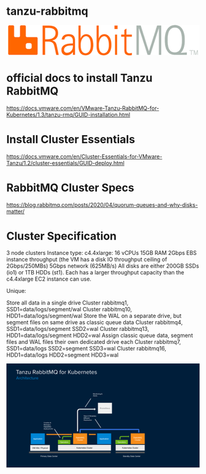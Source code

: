 # tanzu-rabbitmq

![RabbitMQ logo](rabbitmq.png)


# official docs to install Tanzu RabbitMQ
https://docs.vmware.com/en/VMware-Tanzu-RabbitMQ-for-Kubernetes/1.3/tanzu-rmq/GUID-installation.html

# Install Cluster Essentials
https://docs.vmware.com/en/Cluster-Essentials-for-VMware-Tanzu/1.2/cluster-essentials/GUID-deploy.html

# RabbitMQ Cluster Specs
https://blog.rabbitmq.com/posts/2020/04/quorum-queues-and-why-disks-matter/

# Cluster Specification
3 node clusters
Instance type: c4.4xlarge:
16 vCPUs
15GB RAM
2Gbps EBS instance throughput (the VM has a disk IO throughput ceiling of 2Gbps/250MBs)
5Gbps network (625MB/s)
All disks are either 200GB SSDs (io1) or 1TB HDDs (st1). Each has a larger throughput capacity than the c4.4xlarge EC2 instance can use.

Unique:

Store all data in a single drive
Cluster rabbitmq1, SSD1=data/logs/segment/wal
Cluster rabbitmq10, HDD1=data/logs/segment/wal
Store the WAL on a separate drive, but segment files on same drive as classic queue data
Cluster rabbitmq4, SSD1=data/logs/segment SSD2=wal
Cluster rabbitmq13, HDD1=data/logs/segment HDD2=wal
Assign classic queue data, segment files and WAL files their own dedicated drive each
Cluster rabbitmq7, SSD1=data/logs SSD2=segment SSD3=wal
Cluster rabbitmq16, HDD1=data/logs HDD2=segment HDD3=wal

![RabbitMQ logo](TanzuRMQ_Architecture.png)
